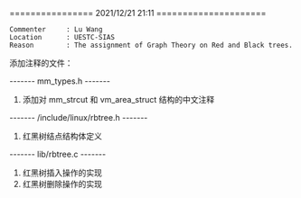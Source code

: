 ================ 2021/12/21 21:11 =====================

```
Commenter     : Lu Wang
Location      : UESTC-SIAS
Reason        : The assignment of Graph Theory on Red and Black trees.
```

添加注释的文件：

------- mm_types.h -------

1. 添加对 mm_strcut 和 vm_area_struct 结构的中文注释

------- /include/linux/rbtree.h -------
1. 红黑树结点结构体定义

------- lib/rbtree.c -------

1. 红黑树插入操作的实现
2. 红黑树删除操作的实现

